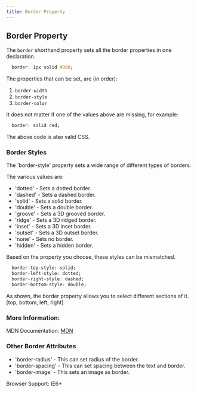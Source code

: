 ```yaml
---
title: Border Property
---
```

## Border Property

The `border` shorthand property sets all the border properties in one declaration. 
```css 
  border: 1px solid #000;
```

The properties that can be set, are (in order): 
1. `border-width`
2. `border-style`
3. `border-color`

It does not matter if one of the values above are missing, for example:

```css 
  border: solid red;
```
The above code is also valid CSS.

### Border Styles

The 'border-style' property sets a wide range of different types of borders.

The various values are:
- 'dotted' - Sets a dotted border.
- 'dashed' - Sets a dashed border.
- 'solid' - Sets a solid border.
- 'double' - Sets a double border.
- 'groove' - Sets a 3D grooved border. 
- 'ridge' - Sets a 3D ridged border. 
- 'inset' - Sets a 3D inset border. 
- 'outset' - Sets a 3D outset border.
- 'none' - Sets no border.
- 'hidden' - Sets a hidden border.

Based on the property you choose, these styles can be mismatched.
```css
  border-top-style: solid;
  border-left-style: dotted;
  border-right-style: dashed;
  border-bottom-style: double;
```
As shown, the border property allows you to select different sections of it. [top, bottom, left, right]

### More Information:

MDN Documentation: <a href='https://developer.mozilla.org/en-US/docs/Web/CSS/border' target='_blank' rel='nofollow'>MDN</a>

### Other Border Attributes
- 'border-radius' - This can set radius of the border. 
- 'border-spacing' - This can set spacing between the text and border. 
- 'border-image' - This sets an image as border. 

Browser Support: IE6+
